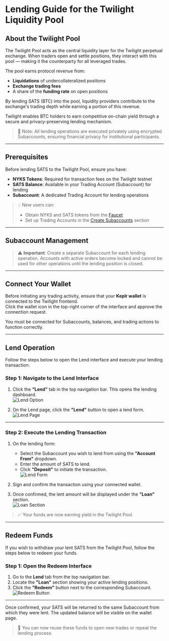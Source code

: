 # Lending Guide for the Twilight Liquidity Pool

## About the Twilight Pool

The Twilight Pool acts as the central liquidity layer for the Twilight perpetual exchange. When traders open and settle positions, they interact with this pool — making it the counterparty for all leveraged trades.

The pool earns protocol revenue from:
- **Liquidations** of undercollateralized positions
- **Exchange trading fees**
- A share of the **funding rate** on open positions

By lending SATS (BTC) into the pool, liquidity providers contribute to the exchange's trading depth while earning a portion of this revenue. 

Twilight enables BTC holders to earn competitive on-chain yield through a secure and privacy-preserving lending mechanism.

> 📌 Note: All lending operations are executed privately using encrypted Subaccounts, ensuring financial privacy for institutional participants.

---

## Prerequisites

Before lending SATS to the Twilight Pool, ensure you have:

- **NYKS Tokens**: Required for transaction fees on the Twilight testnet
- **SATS Balance**: Available in your Trading Account (Subaccount) for lending
- **Subaccount**: A dedicated Trading Account for lending operations

> 💡 New users can:
> - Obtain NYKS and SATS tokens from the [Faucet](https://frontend.twilight.rest/faucet)
> - Set up Trading Accounts in the [Create Subaccounts](#create-subaccounts) section

---

## Subaccount Management

> ⚠️ **Important**: Create a separate Subaccount for each lending operation. Accounts with active orders become locked and cannot be used for other operations until the lending position is closed.

---

## Connect Your Wallet

Before initiating any trading activity, ensure that your **Keplr wallet** is connected to the Twilight frontend.  
Click the wallet icon in the top-right corner of the interface and approve the connection request.

You must be connected for Subaccounts, balances, and trading actions to function correctly.

---

## Lend Operation

Follow the steps below to open the Lend interface and execute your lending transaction:

### Step 1: Navigate to the Lend Interface

1. Click the **"Lend"** tab in the top navigation bar. This opens the lending dashboard.  
   ![Lend Option](/images/lend-dashboard.png)

3. On the Lend page, click the **"Lend"** button to open a lend form.  
   ![Lend Page](/images/28.jpg)

---

### Step 2: Execute the Lending Transaction

1. On the lending form:
   - Select the Subaccount you wish to lend from using the **"Account From"** dropdown.
   - Enter the amount of SATS to lend.
   - Click **"Deposit"** to initiate the transaction.  
     ![Lend Form](/images/27.jpg)

2. Sign and confirm the transaction using your connected wallet.

3. Once confirmed, the lent amount will be displayed under the **"Loan"** section.  
   ![Loan Section](/images/loan.png)

> ✅ Your funds are now earning yield in the Twilight Pool.


---

## Redeem Funds

If you wish to withdraw your lent SATS from the Twilight Pool, follow the steps below to redeem your funds.

### Step 1: Open the Redeem Interface

1. Go to the **Lend** tab from the top navigation bar.
2. Locate the **"Loan"** section showing your active lending positions.
3. Click the **"Redeem"** button next to the corresponding Subaccount.  
   ![Redeem Button](/images/loan.png)

---

Once confirmed, your SATS will be returned to the same Subaccount from which they were lent. The updated balance will be visible on the wallet page.

> 🔁 You can now reuse these funds to open new trades or repeat the lending process.


